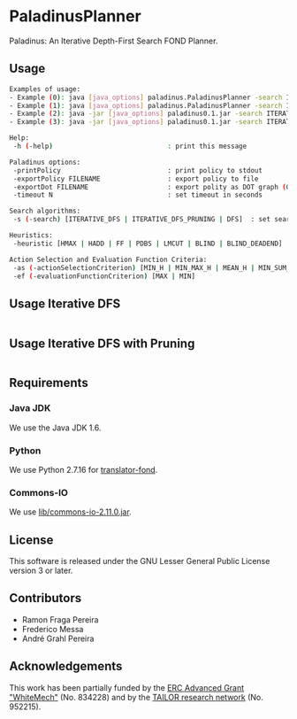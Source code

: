 # PaladinusPlanner

Paladinus: An Iterative Depth-First Search FOND Planner.

## Usage

```bash
Examples of usage:
- Example (0): java [java_options] paladinus.PaladinusPlanner -search ITERATIVE_DFS -heuristic FF benchmarks/blocksworld-sas/blocksworld_p1.sas -printPolicy
- Example (1): java [java_options] paladinus.PaladinusPlanner -search ITERATIVE_DFS -heuristic FF benchmarks/blocksworld-new/domain.pddl benchmarks/blocksworld-new/p1.pddl -printPolicy
- Example (2): java -jar [java_options] paladinus0.1.jar -search ITERATIVE_DFS -heuristic FF benchmarks/blocksworld-sas/blocksworld_p1.sas -printPolicy
- Example (3): java -jar [java_options] paladinus0.1.jar -search ITERATIVE_DFS -heuristic FF benchmarks/blocksworld-new/domain.pddl benchmarks/blocksworld-new/p1.pddl -printPolicy

Help:
 -h (-help)                             : print this message

Paladinus options:
 -printPolicy                           : print policy to stdout
 -exportPolicy FILENAME                 : export policy to file
 -exportDot FILENAME                    : export polity as DOT graph (GraphViz)
 -timeout N                             : set timeout in seconds

Search algorithms:
 -s (-search) [ITERATIVE_DFS | ITERATIVE_DFS_PRUNING | DFS]  : set search algorithm [default: ITERATIVE_DFS]

Heuristics:
 -heuristic [HMAX | HADD | FF | PDBS | LMCUT | BLIND | BLIND_DEADEND] : set heuristic [default: FF]            

Action Selection and Evaluation Function Criteria:
 -as (-actionSelectionCriterion) [MIN_H | MIN_MAX_H | MEAN_H | MIN_SUM_H]  : set actionSelectionCriterion [default: MIN_MAX_H]
 -ef (-evaluationFunctionCriterion) [MAX | MIN]                            : set evaluationFunctionCriterion [default: MAX]
```

## Usage Iterative DFS

```bash
```

## Usage Iterative DFS with Pruning
```bash
```

## Requirements

### Java JDK

We use the Java JDK 1.6.

### Python

We use Python 2.7.16 for [translator-fond](translator-fond/).

### Commons-IO

We use [lib/commons-io-2.11.0.jar](lib/commons-io-2.11.0.jar).

## License

This software is released under the GNU Lesser General Public License version 3 or later.

## Contributors

- Ramon Fraga Pereira
- Frederico Messa
- André Grahl Pereira

## Acknowledgements

This work has been partially funded by the [ERC Advanced Grant "WhiteMech"](whitemech.github.io/)
(No. 834228) and by the [TAILOR research network](https://tailor-network.eu/) (No. 952215).